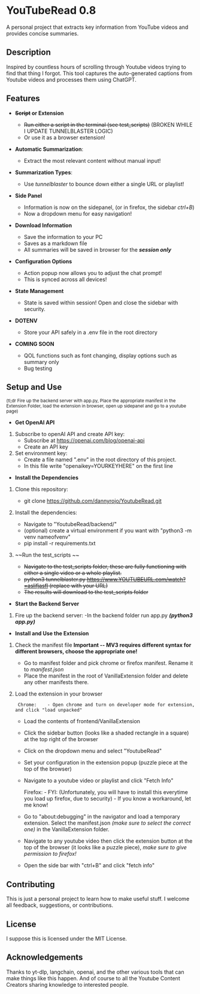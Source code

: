 # YouTubeRead 0.8

A personal project that extracts key information from YouTube videos and provides concise summaries.

## Description

Inspired by countless hours of scrolling through Youtube videos trying to find that thing I forgot.  This tool captures the auto-generated captions from Youtube videos and processes them using ChatGPT.  

## Features

- **~~Script~~ or Extension**
    - ~~Run either a script in the terminal (see test_scripts)~~  (BROKEN WHILE I UPDATE TUNNELBLASTER LOGIC)
    - Or use it as a browser extension!

- **Automatic Summarization**: 
    - Extract the most relevant content without manual input!  

- **Summarization Types**:  
    - Use _tunnelblaster_ to bounce down either a single URL or playlist!  

- **Side Panel** 
    - Information is now on the sidepanel, (or in firefox, the sidebar *ctrl+B*)
    - Now a dropdown menu for easy navigation!

- **Download Information**
    - Save the information to your PC
    - Saves as a markdown file
    - All summaries will be saved in browser for the ***session only***

- **Configuration Options**
    - Action popup now allows you to adjust the chat prompt!
    - This is synced across all devices!

- **State Management**
    - State is saved within session!  Open and close the sidebar with security.

- **DOTENV**
    - Store your API safely in a .env file in the root directory

- **COMING SOON**
    - QOL functions such as font changing, display options such as summary only
    - Bug testing

## Setup and Use  
<sub>(tl;dr Fire up the backend server with app.py, Place the appropriate manifest in the Extension Folder, load the extension in browser, open up sidepanel and go to a youtube page)</sub>

-   **Get OpenAI API**

1. Subscribe to openAI API and create API key:
    - Subscribe at https://openai.com/blog/openai-api
    - Create an API key
2. Set environment key:
    - Create a file named ".env" in the root directory of this project.  
    - In this file write "openaikey=YOURKEYHERE" on the first line

-   **Install the Dependencies**

1. Clone this repository:
    - git clone https://github.com/dannyrojo/YoutubeRead.git

2. Install the dependencies:
    - Navigate to "YoutubeRead/backend/"
    - (optional) create a virtual environment if you want with "python3 -m venv nameofvenv"
    - pip install -r requirements.txt 

3. ~~Run the test_scripts ~~
    - ~~Navigate to the test_scripts folder, these are fully functioning with either a single video or a whole playlist.~~
    - ~~python3 tunnelblaster.py https://www.YOUTUBEURL.com/watch?=aslifjasfl  (replace with your URL)~~
    - ~~The results will download to the test_scripts folder~~

-   **Start the Backend Server**

1.  Fire up the backend server:
    -In the backend folder run app.py ***(python3 app.py)***

-   **Install and Use the Extension**

1. Check the manifest file **Important -- MV3 requires different syntax for different browsers, choose the appropriate one!**
    - Go to manifest folder and pick chrome or firefox manifest.  Rename it to *manifest.json* 
    - Place the manifest in the root of VanillaExtension folder and delete any other manifests there.

2. Load the extension in your browser  
        
        Chrome:    - Open chrome and turn on developer mode for extension, and click "load unpacked"
    - Load the contents of frontend/VanillaExtension
    - Click the sidebar button (looks like a shaded rectangle in a square) at the top right of the browser
    - Click on the dropdown menu and select "YoutubeRead"
    - Set your configuration in the extension popup (puzzle piece at the top of the browser)
    - Navigate to a youtube video or playlist and click "Fetch Info"

        Firefox:      - FYI: (Unfortunately, you will have to install this everytime you load up firefox, due to security) - If you know a workaround, let me know!
    - Go to "about:debugging" in the navigator and load a temporary extension.   Select the manifest.json *(make sure to select the correct one)* in the VanillaExtension folder.
    - Navigate to any youtube video then click the extension button at the top of the browser (it looks like a puzzle piece), *make sure to give permission to firefox!*
    - Open the side bar with "ctrl+B" and click "fetch info"

## Contributing

This is just a personal project to learn how to make useful stuff.  I welcome all feedback, suggestions, or contributions.

## License

I suppose this is licensed under the MIT License.

## Acknowledgements

Thanks to yt-dlp, langchain, openai, and the other various tools that can make things like this happen.  And of course to all the Youtube Content Creators sharing knowledge to interested people.  